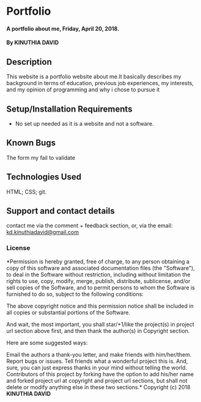 # Portfolio
#### A portfolio about me, Friday, April 20, 2018.
#### By **KINUTHIA DAVID**
## Description
This website is a portfolio website about me.It basically describes my background in terms of education, previous job experiences, my interests, and my opinion of programming and why i chose to pursue it
## Setup/Installation Requirements
* No set up needed as it is a website and not a software.

## Known Bugs
The form my fail to validate
## Technologies Used
HTML; CSS; git.
## Support and contact details
contact me via the comment + feedback section, or, via the email: kd.kinuthiadavid@gmail.com
### License
*Permission is hereby granted, free of charge, to any person obtaining a copy of this software and associated documentation files (the "Software"), to deal in the Software without restriction, including without limitation the rights to use, copy, modify, merge, publish, distribute, sublicense, and/or sell copies of the Software, and to permit persons to whom the Software is furnished to do so, subject to the following conditions:

The above copyright notice and this permission notice shall be included in all copies or substantial portions of the Software.

And wait, the most important, you shall star/+1/like the project(s) in project url section above first, and then thank the author(s) in Copyright section.

Here are some suggested ways:

Email the authors a thank-you letter, and make friends with him/her/them.
Report bugs or issues.
Tell friends what a wonderful project this is.
And, sure, you can just express thanks in your mind without telling the world.
Contributors of this project by forking have the option to add his/her name and forked project url at copyright and project url sections, but shall not delete or modify anything else in these two sections.*
Copyright (c) 2018 **KINUTHIA DAVID**
